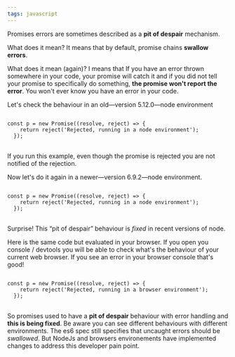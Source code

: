 ```yaml
---
tags: javascript
---
```

Promises errors are sometimes described as a **pit of despair** mechanism.

What does it mean? It means that by default, promise chains **swallow errors**.

What does it mean (again)? I means that If you have an error thrown somewhere in your code, your promise will catch it and if you did not tell your promise to specifically do something, **the promise won't report the error**. You won't ever know you have an error in your code.

Let's check the behaviour in an old—version 5.12.0—node environment
<pre>
<code id="my-runkit-5-12">
const p = new Promise((resolve, reject) => {
    return reject('Rejected, running in a node environment');
  });
</code>
</pre>

If you run this example, even though the promise is rejected you are not notified of the rejection.

Now let's do it again in a newer—version 6.9.2—node environment.

<pre>
<code id="my-runkit-6-9-2">
const p = new Promise((resolve, reject) => {
    return reject('Rejected, running in a node environment');
  });
</code>
</pre>

Surprise! This “pit of despair” behaviour is *fixed* in recent versions of node.

Here is the same code but evaluated in your browser.
If you open you console / devtools you will be able to check what's the behaviour of your current web browser. If you see an error in your browser console that's good!
<pre>
<code class="kjs">
const p = new Promise((resolve, reject) => {
    return reject('Rejected, running in a browser environment');
  });
</code>
</pre>


So promises used to have a **pit of despair** behaviour with error handling and **this is being fixed**.
Be aware you can see different behaviours with different environments. The es6 spec still specifies that uncaught errors should be *swallowed*. But NodeJs and browsers environements have implemented changes to address this developer pain point.

<script>
window.klipse_settings = {
selector_eval_js: '.kjs',
codemirror_options_in: {
theme: 'zenburnesque'
}
};
</script>
<script src="/js/klipse_plugin.min.js"></script>
<script src="https://embed.runkit.com" data-node-version="5.12.0" data-element-id="my-runkit-5-12"></script>
<script src="https://embed.runkit.com" data-node-version="6.9.2" data-element-id="my-runkit-6-9-2"></script>

